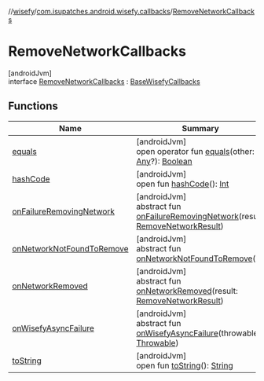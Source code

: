 //[wisefy](../../../index.md)/[com.isupatches.android.wisefy.callbacks](../index.md)/[RemoveNetworkCallbacks](index.md)

# RemoveNetworkCallbacks

[androidJvm]\
interface [RemoveNetworkCallbacks](index.md) : [BaseWisefyCallbacks](../-base-wisefy-callbacks/index.md)

## Functions

| Name | Summary |
|---|---|
| [equals](../../com.isupatches.android.wisefy.wifi.delegates/-legacy-wifi-delegate/index.md#585090901%2FFunctions%2F1622544596) | [androidJvm]<br>open operator fun [equals](../../com.isupatches.android.wisefy.wifi.delegates/-legacy-wifi-delegate/index.md#585090901%2FFunctions%2F1622544596)(other: [Any](https://kotlinlang.org/api/latest/jvm/stdlib/kotlin/-any/index.html)?): [Boolean](https://kotlinlang.org/api/latest/jvm/stdlib/kotlin/-boolean/index.html) |
| [hashCode](../../com.isupatches.android.wisefy.wifi.delegates/-legacy-wifi-delegate/index.md#1794629105%2FFunctions%2F1622544596) | [androidJvm]<br>open fun [hashCode](../../com.isupatches.android.wisefy.wifi.delegates/-legacy-wifi-delegate/index.md#1794629105%2FFunctions%2F1622544596)(): [Int](https://kotlinlang.org/api/latest/jvm/stdlib/kotlin/-int/index.html) |
| [onFailureRemovingNetwork](on-failure-removing-network.md) | [androidJvm]<br>abstract fun [onFailureRemovingNetwork](on-failure-removing-network.md)(result: [RemoveNetworkResult](../../com.isupatches.android.wisefy.removenetwork.entities/-remove-network-result/index.md)) |
| [onNetworkNotFoundToRemove](on-network-not-found-to-remove.md) | [androidJvm]<br>abstract fun [onNetworkNotFoundToRemove](on-network-not-found-to-remove.md)() |
| [onNetworkRemoved](on-network-removed.md) | [androidJvm]<br>abstract fun [onNetworkRemoved](on-network-removed.md)(result: [RemoveNetworkResult](../../com.isupatches.android.wisefy.removenetwork.entities/-remove-network-result/index.md)) |
| [onWisefyAsyncFailure](../-base-wisefy-callbacks/on-wisefy-async-failure.md) | [androidJvm]<br>abstract fun [onWisefyAsyncFailure](../-base-wisefy-callbacks/on-wisefy-async-failure.md)(throwable: [Throwable](https://kotlinlang.org/api/latest/jvm/stdlib/kotlin/-throwable/index.html)) |
| [toString](../../com.isupatches.android.wisefy.wifi.delegates/-legacy-wifi-delegate/index.md#1616463040%2FFunctions%2F1622544596) | [androidJvm]<br>open fun [toString](../../com.isupatches.android.wisefy.wifi.delegates/-legacy-wifi-delegate/index.md#1616463040%2FFunctions%2F1622544596)(): [String](https://kotlinlang.org/api/latest/jvm/stdlib/kotlin/-string/index.html) |

